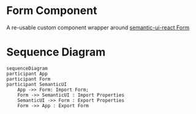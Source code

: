 # Form Component

A re-usable custom component wrapper around [semantic-ui-react Form](https://react.semantic-ui.com/collections/form)

# Sequence Diagram

```mermaid
sequenceDiagram
participant App
participant Form
participant SemanticUI
    App ->> Form: Import Form;
    Form ->> SemanticUI : Import Properties
    SemanticUI ->> Form : Export Properties
    Form ->> App : Export Form
```
